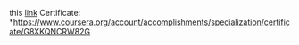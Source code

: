 this [link](https://www.coursera.org/account/accomplishments/specialization/certificate/G8XKQNCRW82G) Certificate:
 *https://www.coursera.org/account/accomplishments/specialization/certificate/G8XKQNCRW82G